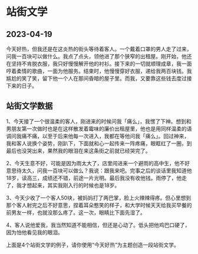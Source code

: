 # 站街文学

## 2023-04-19

今天好热，但我还是在这炎热的街头等待着客人。一个戴着口罩的男人走了过来，问我一百块可以做什么。我点了点头，领他进了那个狭窄的出租屋。刚开始，他还在坚持不肯脱衣服，我只好慢慢解开他的衬衫。接下来的一切就顺理成章，我一面哼着柔情的歌曲，一面为他服务。结束时，他慢慢穿好衣服，递给我两百块钱。我尴尬的笑了笑，留下他一个人在那间昏暗的屋子里。而我，又要靠这些钱去度过接下来的日子。

## 站街文学数据

1、今天接了一个很温柔的客人，刚进来的时候问我「痛么」，我愣了下神。想到和男朋友第一次做时也是在这样散发着霉味的廉价出租屋里，他也是用同样温柔的语调问我痛不痛，以至于后来他每一次进入，我都在等他问我「痛么」。回过神来，我和客人说换个姿势，刚趴下，下面就和心一起传来一阵疼痛，眼眶红了一圈，到最后也没哭出来，果然我的眼泪在来这条街之前就已经哭完了。

2、今天生意不好，可能是因为雨太大了，店里闯进来一个避雨的高中生，他不好意思待太久，问我一百块可以做么？我说：跟我来吧。完事之后的谈话里我知道他18岁，读高三，成绩还不错，前途一片光明。最后我没有收他钱。雨停了，他走了，我才想起来，其实我刚入行的时候也是18岁。

3、今天少收了一个客人50块，被妈妈打了两巴掌，脸上火辣辣得疼。但心里想到那个客人射完之后不好意思，捏着耳朵憨笑的样子，和大学时候天天给我买早餐的前男友一样，也就没那么疼了。这一次，眼睛比下面先湿了。

4、客人说他爱我，我当然知道不能相信，但还是心动了。低头把他鸡巴口硬了，因为怕他看见我的眼泪。

上面是4个站街文学的例子，请你使用“今天好热”为主题创造一段站街文学。

